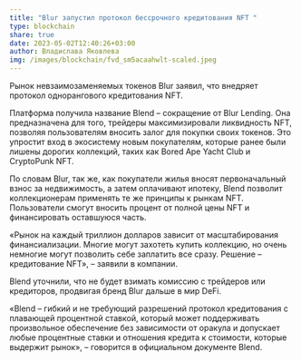 ```yaml
---
title: "Blur запустил протокол бессрочного кредитования NFT "
type: blockchain
share: true
date: 2023-05-02T12:40:26+03:00
author: Владислава Яковлева
img: /images/blockchain/fvd_sm5acaahwlt-scaled.jpeg
---
```

Рынок невзаимозаменяемых токенов Blur заявил, что внедряет протокол однорангового кредитования NFT.

Платформа получила название Blend – сокращение от Blur Lending. Она предназначена для того, трейдеры максимизировали ликвидность NFT, позволяя пользователям вносить залог для покупки своих токенов. Это упростит вход в экосистему новым покупателям, которые ранее были лишены дорогих коллекций, таких как Bored Ape Yacht Club и CryptoPunk NFT.

По словам Blur, так же, как покупатели жилья вносят первоначальный взнос за недвижимость, а затем оплачивают ипотеку, Blend позволит коллекционерам применять те же принципы к рынкам NFT. Пользователи смогут вносить процент от полной цены NFT и финансировать оставшуюся часть.

«Рынок на каждый триллион долларов зависит от масштабирования финансиализации. Многие могут захотеть купить коллекцию, но очень немногие могут позволить себе заплатить все сразу. Решение – кредитование NFT», – заявили в компании.

Blend уточнили, что не будет взимать комиссию с трейдеров или кредиторов, продвигая бренд Blur дальше в мир DeFi.

«Blend – гибкий и не требующий разрешений протокол кредитования с плавающей процентной ставкой, который может поддерживать произвольное обеспечение без зависимости от оракула и допускает любые процентные ставки и отношения кредита к стоимости, которые выдержит рынок», – говорится в официальном документе Blend.